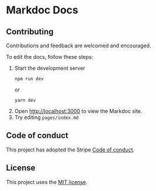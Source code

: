 # Markdoc Docs

## Contributing

Contributions and feedback are welcomed and encouraged.

To edit the docs, follow these steps:

1. Start the development server
   ```shell
   npm run dev
   ```
   or
   ```shell
   yarn dev
   ```
2. Open [http://localhost:3000](http://localhost:3000) to view the Markdoc site.
3. Try editing `pages/index.md`

## Code of conduct

This project has adopted the Stripe [Code of conduct](https://github.com/markdoc/markdoc/blob/main/.github/CODE_OF_CONDUCT.md).

## License

This project uses the [MIT license](LICENSE).
